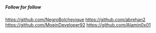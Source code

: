 ##### Follow for follow

https://github.com/NegroBolchevique
https://github.com/abrehan2
https://github.com/MoeinDeveloper92
https://github.com/Alamin0x01

